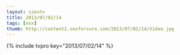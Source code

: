```yaml
--- 
layout: sieutv
title: 2013/07/02/14
tags: [xxx]
thumb: http://content2.sexforsure.com/2013/07/02/14/Video.jpg
---
```

{% include tvpro key="2013/07/02/14" %} 
